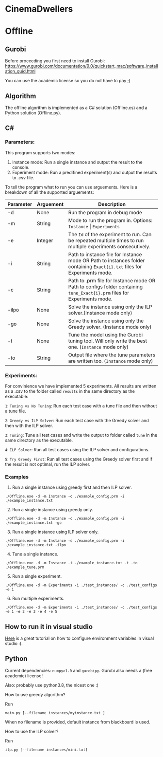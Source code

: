 # CinemaDwellers

# Offline

## Gurobi
Before proceeding you first need to install Gurobi: https://www.gurobi.com/documentation/9.0/quickstart_mac/software_installation_guid.html

You can use the academic license so you do not have to pay ;)

## Algorithm

The offline algorithm is implemented as a C# solution (Offline.cs) and a Python solution (Offline.py). 

## C#

### Parameters:

This program supports two modes:

1. Instance mode: Run a single instance and output the result to the console.
2. Experiment mode: Run a predifined experiment(s) and output the results to .csv file.

To tell the program what to run you can use arguements. Here is a breakdown of all the supported arguements:

| Parameter | Arguement | Description                                                                                                             |
|-----------|-----------|-------------------------------------------------------------------------------------------------------------------------|
| -d        | None      | Run the program in debug mode                                                                                           |
| -m        | String    | Mode to run the program in. Options: `Instance` \| `Experiments`                                                            |
| -e        | Integer   | The `Id` of the experiment to run. Can be repeated multiple times to run multiple experiments consecutively.              |
| -i        | String    | Path to instance file for Instance mode OR Path to instances folder containing `Exact{i}.txt` files for Experiments mode. |
| -c        | String    | Path to .prm file for Instance mode OR Path to configs folder containing `tune_Exact{i}.prm` files for Experiments mode.  |
| -ilpo     | None      | Solve the instance using only the ILP solver.(Instance mode only)                                                      |
| -go       | None      | Solve the instance using only the Greedy solver. (Instance mode only)                                                   |
| -t        | None      | Tune the model using the Gurobi tuning tool. Will only write the best one. (`Instance` mode only)                                              |
| -to       | String    | Output file where the tune parameters are written too. (`Instance` mode only)                                                                  |

### Experiments:

For convinience we have implemented 5 experiments. All results are written as a .csv to the folder called `results` in the same directory as the executable:

`1`: `Tuning vs No Tuning`: Run each test case with a tune file and then without a tune file.

`2`:  `Greedy vs ILP Solver`: Run each test case with the Greedy solver and then with the ILP solver.

`3`: `Tuning`: Tune all test cases and write the output to folder called `tune` in the same directory as the executable.

`4`: `ILP Solver`: Run all test cases using the ILP solver and configurations.

`5`: `Try Greedy First`: Run all test cases using the Greedy solver first and if the result is not optimal, run the ILP solver.

### Examples

1. Run a single instance using greedy first and then ILP solver.

```
./Offline.exe -d -m Instance -c ./example_config.prm -i ./example_instance.txt
```

2. Run a single instance using greedy only.

```
./Offline.exe -d -m Instance -c ./example_config.prm -i ./example_instance.txt -go
```

3. Run a single instance using ILP solver only.

```
./Offline.exe -d -m Instance -c ./example_config.prm -i ./example_instance.txt -ilpo
```

4. Tune a single instance.
```
./Offline.exe -d -m Instance -i ./example_instance.txt -t -to ./example_tune.prm
```

5. Run a single experiment.
```
./Offline.exe -d -m Experiments -i ./test_instances/ -c ./test_configs -e 1
```

6. Run multiple experiments.
```
./Offline.exe -d -m Experiments -i ./test_instances/ -c ./test_configs -e 1 -e 2 -e 3 -e 4 -e 5
```

## How to run it in visual studio

[Here](https://dailydotnettips.com/how-to-pass-command-line-arguments-using-visual-studio/) is a great tutorial on how to configure environment variables in visual studio :).

## Python

Current dependencies: `numpy>1.0` and `gurobipy`. Gurobi also needs a (free academic) license!

Also: probably use python3.8, the nicest one :) 

How to use greedy algorithm?

Run 

```main.py [--filename instances/myinstance.txt ]```

When no filename is provided, default instance from blackboard is used.

How to use the ILP solver?

Run

```ilp.py [--filename instances/mini.txt]```


